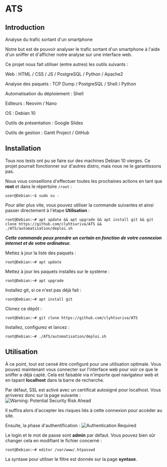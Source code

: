 # ATS

## Introduction

Analyse du trafic sortant d'un smartphone

Notre but est de pouvoir analyser le trafic sortant d'un smartphone à l'aide d'un sniffer et d'afficher notre analyse sur une interface web.


Ce projet nous fait utiliser (entre autres) les outils suivants :


Web : HTML / CSS / JS / PostgreSQL / Python / Apache2

Analyse des paquets : TCP Dump / PostgreSQL / Shell / Python

Automatisation du déploiement : Shell

Editeurs : Neovim / Nano

OS : Debian 10

Outils de présentation : Google Slides

Outils de gestion : Gantt Project / GitHub

## Installation
Tous nos tests ont pu se faire sur des machines Debian 10 vierges.
Ce projet pourrait fonctionner sur d'autres distro, mais nous ne le garantissons pas.

Nous vous conseillons d'effectuer toutes les prochaines actions en tant que **root** et dans le répertoire ```/root``` :
```Shell
user@Debian:~$ sudo su -
```

Pour aller plus vite, vous pouvez utiliser la commande suivantes et ainsi passer directement à l'étape **Utilisation** :
```Shell
root@Debian:~# apt update && apt upgrade && apt install git && git clone https://github.com/clyhtsuriva/ATS && ./ATS/automatisation/deploi.sh
```
***Cette commande peux prendre un certain en fonction de votre connexion internet et de votre ordinateur.***


Mettez à jour la liste des paquets :
```Shell
root@Debian:~# apt update
```
Mettez à jour les paquets installés sur le système :
```Shell
root@Debian:~# apt upgrade
```

Installez git, si ce n'est pas déjà fait :
```Shell
root@Debian:~# apt install git
```

Clonez ce dépôt :
```Shell
root@Debian:~# git clone https://github.com/clyhtsuriva/ATS
```

Installez, configurez et lancez :
```Shell
root@Debian:~# ./ATS/automatisation/deploi.sh
```

## Utilisation

À ce point, tout est censé être configuré pour une utilisation optimale.
Vous pouvez maintenant vous connecter sur l'interface web pour voir ce que le sniffer a déjà capté.
Cela est faisable via n'importe quel navigateur web et en tapant **localhost** dans la barre de recherche.

Par défaut, SSL est activé avec un certificat autosigné pour localhost. Vous arriverez donc sur la page suivante :
![Warning: Potential Security Risk Ahead](https://i.imgur.com/EJlqDlV.png)

Il suffira alors d'accepter les risques liés à cette connexion pour accéder au site.

Ensuite, la phase d'authentification :
![Authentication Required](https://i.imgur.com/0lC1BmH.png)

Le login et le mot de passe sont **admin** par défaut. Vous pouvez bien sûr changer cela en modifiant le fichier concerné :
```Shell
root@Debian:~# editor /var/www/.htpasswd
```

La syntaxe pour utiliser le filtre est donnée sur la page **syntaxe**.
